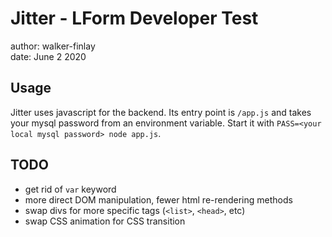 # Jitter - LForm Developer Test
author: walker-finlay  
date: June 2 2020

## Usage
Jitter uses javascript for the backend. Its entry point is `/app.js` and takes your mysql password from an environment variable. Start it with `PASS=<your local mysql password> node app.js`. 

## TODO
- get rid of `var` keyword
- more direct DOM manipulation, fewer html re-rendering methods
- swap divs for more specific tags (`<list>`, `<head>`, etc)
- swap CSS animation for CSS transition

